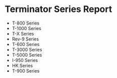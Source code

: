 # Terminator Series Report

- T-800 Series
- T-1000 Series
- T-X Series
- Rev-9 Series
- T-600 Series
- T-3000 Series
- T-5000 Series
- I-950 Series
- HK Series
- T-900 Series
